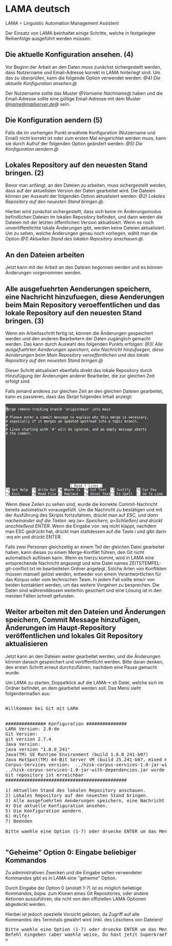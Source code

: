 # LAMA deutsch

LAMA = Linguistic Automation Management Assistent

Der Einsatz von LAMA beinhaltet einige Schritte, welche in festgelegter Reihenfolge ausgeführt werden müssen:

## Die aktuelle Konfiguration ansehen. (4)

Vor Beginn der Arbeit an den Daten muss zunächst sichergestellt werden, dass Nutzername und Email-Adresse korrekt in LAMA hinterlegt sind.
Um das zu überprüfen, kann die folgende Option verwendet werden:
*@4) Die aktuelle Konfiguration ansehen.@*

Der Nutzername sollte das Muster *@Vorname Nachname@* haben und die Email-Adresse sollte eine gültige Email-Adresse mit dem Muster *@name@mailserver.de@* sein.

## Die Konfiguration aendern (5)

Falls die im vorherigen Punkt erwähnte Konfiguration (Nutzername und Email) nicht korrekt ist oder zum ersten Mal eingerichtet werden muss, kann sie durch Aufruf der folgenden Option geändert werden:
*@5) Die Konfiguration aendern.@*

##  Lokales Repository auf den neuesten Stand bringen. (2)

Bevor man anfängt, an den Dateien zu arbeiten, muss sichergestellt werden, dass auf der aktuellsten Version der Daten gearbeitet wird. 
Die Dateien können per Auswahl der folgenden Option aktualisiert werden: 
*@2) Lokales Repository auf den neuesten Stand bringen.@*.

Hierbei wird zunächst sichergestellt, dass sich keine im Änderungsmodus befindlichen Dateien im lokalen Repository befinden, und dann werden die Dateien mit der letzten öffentlichen Version aktualisiert. 
Wenn es noch unveröffentlichte lokale Änderungen gibt, werden keine Dateien aktualisiert. Um zu sehen, welche Änderungen genau noch vorliegen, wählt man die Option 
*@1) Aktuellen Stand des lokalen Repository anschauen.@*.

## An den Dateien arbeiten

Jetzt kann mit der Arbeit an den Dateien begonnen werden und es können Änderungen vorgenommen werden.

## Alle ausgefuehrten Aenderungen speichern, eine Nachricht hinzufuegen, diese Aenderungen beim Main Repository veroeffentlichen und das lokale Repository auf den neuesten Stand bringen. (3)

Wenn ein Arbeitsschritt fertig ist, können die Änderungen gespeichert werden und den anderen Bearbeitern der Daten zugänglich gemacht werden. Das kann durch Auswahl des folgenden Punkts erfolgen: 
*@3) Alle ausgefuehrten Aenderungen speichern, eine Nachricht hinzufuegen, diese Aenderungen beim Main Repository veroeffentlichen und das lokale Repository auf den neuesten Stand bringen.@*

Dieser Schritt aktualisiert ebenfalls direkt das lokale Repository durch Hinzufügung der Änderungen anderer Bearbeiter, die zur gleichen Zeit erfolgt sind. 

Falls jemand anderes zur gleichen Zeit an den gleichen Dateien gearbeitet, kann es passieren, dass das Skript folgenden Inhalt anzeigt:

<img src="https://github.com/anneferger/lama/blob/main/logo/merge-screenshot.png" alt="Image" width="700" >

Wenn diese Zeilen zu sehen sind, wurde die korrekte Commit-Nachricht bereits automatisch vorausgefüllt. 
Um die Nachricht zu bestätigen und mit der Ausführung des Skripts fortzufahren, drückt man auf *ESC, und dann nacheinander auf die Tasten :wq (w= Speichern, q=Schließen) and drückt anschließend ENTER*.
Wenn die Eingabe von :wq nicht klappt, nachdem man ESC gedrückt hat, drückt man stattdessen auf die Taste i und gibt dann :wq ein und drückt ENTER.
 

Falls zwei Personen gleichzeitig an einem Teil der gleichen Datei gearbeitet haben, kann dieses zu einem Merge-Konflikt führen, den Git nicht automatisch auflösen kann. 
Wenn es hierzu kommt, wird in LAMA eine entsprechende Nachricht angezeigt und eine Datei names ZEITSTEMPEL-git-conflict.txt im bearbeiteten Ordner angelegt.
Solche Arten von Konflikten müssen manuell gelöst werden, entweder von einem Verantwortlichen für das Korpus oder vom technischen Team. In jedem Fall sollte eine/r von beiden kontaktiert werden, um das weitere Vorgehen zu besprechen.
Die Daten sind währenddessen weiterhin gesichert und eine Lösung ist in den meisten Fällen schnell gefunden.

## Weiter arbeiten mit den Dateien und Änderungen speichern, Commit Message hinzufügen, Änderungen im Haupt-Repository veröffentlichen und lokales Git Repository aktualisieren

Jetzt kann an den Dateien weiter gearbeitet werden, und die Änderungen können danach gespeichert und veröffentlicht werden. Bitte daran denken, den ersten Schritt erneut durchzuführen, nachdem eine Pause gemacht wurde. 

Um LAMA zu starten, Doppelklick auf die LAMA-*.sh Datei, welche sich im Ordner befindet, an dem gearbeitet werden soll. 
Das Menü sieht folgendermaßen aus:

<pre>

Willkommen bei Git mit LAMA

 
############### Konfiguration ###############
LAMA Version: 2.0-de
Git Version:
git version 2.7.4
Java Version:
java version "1.8.0_241"
Java(TM) SE Runtime Environment (build 1.8.0_241-b07)
Java HotSpot(TM) 64-Bit Server VM (build 25.241-b07, mixed mode)
Corpus-Services version:  ../hzsk-corpus-services-1.0-jar-with-dependencies.jar
../hzsk-corpus-services-1.0-jar-with-dependencies.jar wurde gefunden. 
Git repository ist erreichbar
#############################################
 
1) Aktuellen Stand des lokalen Repository anschauen.
2) Lokales Repository auf den neuesten Stand bringen.
3) Alle ausgefuehrten Aenderungen speichern, eine Nachricht hinzufuegen, diese Aenderungen beim Main Repository veroeffentlichen und das lokale Repository auf den neuesten Stand bringen.
4) Die aktuelle Konfiguration ansehen.
5) Die Konfiguration aendern.
6) Hilfe!
7) Beenden

Bitte waehle eine Option (1-7) oder druecke ENTER um das Menue anzuzeigen: 

</pre>

## "Geheime" Option 0: Eingabe beliebiger Kommandos

Zu administrativen Zwecken und die Eingabe selten verwendeter Kommandos gibt es in LAMA eine "geheime" Option.

Durch Eingabe der Option 0 (anstatt 1-7) ist es möglich beliebige Kommandos, bspw. zum Klonen eines Git Repositories, oder andere Aktionen auszuführen, die ncht von den offiziellen LAMA Optionen abgedeckt werden.

Hierbei ist jedoch spezielle Vorsicht geboten, da Zugriff auf alle Kommandos des Terminals gewährt wird (inkl. des Löschens von Dateien)!

<pre>
Bitte waehle eine Option (1-7) oder druecke ENTER um das Menue anzuzeigen: 0
Befehl eingeben (aber waehle weise, Du hast jetzt Superkraefte) oder druecke ENTER um abzubrechen: 
> 
</pre>
